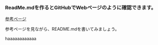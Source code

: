 ### ReadMe.mdを作るとGitHubでWebページのように確認できます。

[参考ページ](https://qiita.com/tbpgr/items/989c6badefff69377da7)

参考ページを見ながら、README.mdを書いてみましょう。

haaaaaaaaaaaa